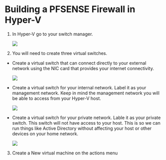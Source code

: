 # Building a PFSENSE Firewall in Hyper-V

1. In Hyper-V go to your switch manager. 

   ![](https://github.com/rootsecdev/Microsoft-Blue-Forest/blob/master/Screenshots/PFSENSE1.PNG)
   
2. You will need to create three virtual switches. 

- Create a virtual switch that can connect directly to your external network using the NIC card that provides your internet connectivity. 
   
   ![](https://github.com/rootsecdev/Microsoft-Blue-Forest/blob/master/Screenshots/PFSENSE2.PNG)
   
- Create a virtual switch for your internal network. Label it as your management network. Keep in mind the management network you will be able to access from your Hyper-V host.
   
   ![](https://github.com/rootsecdev/Microsoft-Blue-Forest/blob/master/Screenshots/PFSENSE3.PNG)
   
- Create a virtual switch for your private network. Lable it as your private switch. This switch will not have access to your host. This is so we can run things like Active Directory without affecting your host or other devices on your home network. 
  
  ![](https://github.com/rootsecdev/Microsoft-Blue-Forest/blob/master/Screenshots/PFSENSE4.PNG)
  
3. Create a New virtual machine on the actions menu 
